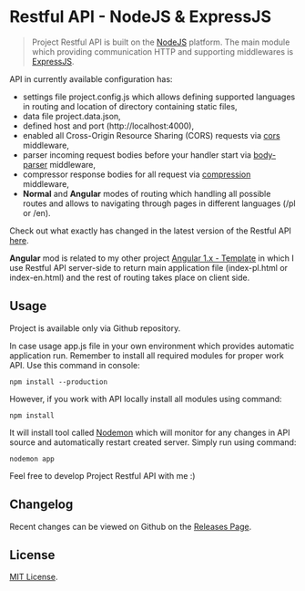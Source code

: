 # Restful API - NodeJS & ExpressJS

> Project Restful API is built on the <a href="https://nodejs.org/en/" target="_blank" rel="help">NodeJS</a> platform. The main module which providing communication HTTP and supporting middlewares is <a href="https://expressjs.com/" target="_blank" rel="help">ExpressJS</a>.

API in currently available configuration has:
- settings file project.config.js which allows defining supported languages in routing and location of directory containing static files,
- data file project.data.json,
- defined host and port (http://localhost:4000),
- enabled all Cross-Origin Resource Sharing (CORS) requests via <a href="https://github.com/expressjs/cors#cors" target="_blank" rel="help">cors</a> middleware,
- parser incoming request bodies before your handler start via <a href="https://github.com/expressjs/body-parser#body-parser" target="_blank" rel="help">body-parser</a> middleware,
- compressor response bodies for all request via <a href="https://github.com/expressjs/compression#compression" target="_blank" rel="help">compression</a> middleware,
- **Normal** and **Angular** modes of routing which handling all possible routes and allows to navigating through pages in different languages (/pl or /en).

Check out what exactly has changed in the latest version of the Restful API <a href="https://github.com/mateuszarchicinski/Restful-API--NodeJS-ExpressJS/releases/tag/1.0.1" target="_blank" rel="help">here</a>.

**Angular** mod is related to my other project <a href="https://github.com/mateuszarchicinski/Angular1.x-Template" target="_blank" rel="help">Angular 1.x - Template</a> in which I use Restful API server-side to return main application file (index-pl.html or index-en.html) and the rest of routing takes place on client side.

## Usage
Project is available only via Github repository.

In case usage app.js file in your own environment which provides automatic application run. Remember to install all required modules for proper work API. Use this command in console:
```
npm install --production
```

However, if you work with API locally install all modules using command:
```
npm install
```

It will install tool called <a href="https://nodemon.io/" target="_blank" rel="help">Nodemon</a> which will monitor for any changes in API source and automatically restart created server. Simply run using command:
```
nodemon app
```

Feel free to develop Project Restful API with me :)

## Changelog
Recent changes can be viewed on Github on the <a href="https://github.com/mateuszarchicinski/Restful-API--NodeJS-ExpressJS/releases" target="_blank" rel="help">Releases Page</a>.

## License
<a href="https://github.com/mateuszarchicinski/Restful-API--NodeJS-ExpressJS/blob/master/LICENSE" target="_blank" rel="help">MIT License</a>.